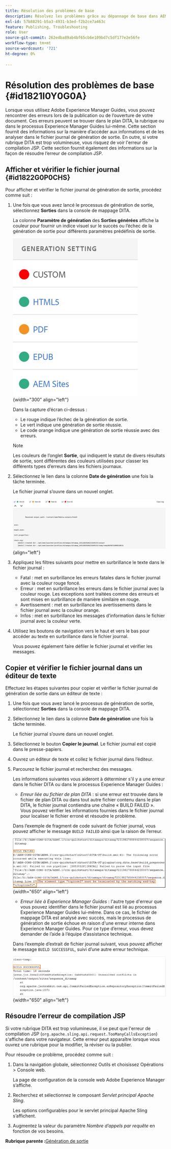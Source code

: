 ```yaml
---
title: Résolution des problèmes de base
description: Résolvez les problèmes grâce au dépannage de base dans AEM Guides. Découvrez comment afficher, copier et vérifier le fichier journal dans un éditeur de texte et résoudre les erreurs de compilation JSP.
exl-id: 57b88291-b5a3-4931-b3ed-f2b2ce7a463c
feature: Publishing, Troubleshooting
role: User
source-git-commit: 262edba89ab4bf65cb6e109bd7c5df177e2e56fe
workflow-type: tm+mt
source-wordcount: '721'
ht-degree: 0%

---
```


# Résolution des problèmes de base {#id1821I0Y0G0A}

Lorsque vous utilisez Adobe Experience Manager Guides, vous pouvez rencontrer des erreurs lors de la publication ou de l’ouverture de votre document. Ces erreurs peuvent se trouver dans le plan DITA, la rubrique ou dans le processus Experience Manager Guides lui-même. Cette section fournit des informations sur la manière d’accéder aux informations et de les analyser dans le fichier journal de génération de sortie. En outre, si votre rubrique DITA est trop volumineuse, vous risquez de voir l&#39;erreur de compilation JSP. Cette section fournit également des informations sur la façon de résoudre l’erreur de compilation JSP.

## Afficher et vérifier le fichier journal {#id1822G0P0CHS}

Pour afficher et vérifier le fichier journal de génération de sortie, procédez comme suit :

1. Une fois que vous avez lancé le processus de génération de sortie, sélectionnez **Sorties** dans la console de mappage DITA.

   La colonne **Paramètre de génération** des **Sorties générées** affiche la couleur pour fournir un indice visuel sur le succès ou l’échec de la génération de sortie pour différents paramètres prédéfinis de sortie.

   ![](images/output-general-settings-new.png){width="300" align="left"}

   Dans la capture d’écran ci-dessus :

   - Le rouge indique l’échec de la génération de sortie.
   - Le vert indique une génération de sortie réussie.
   - Le code orange indique une génération de sortie réussie avec des erreurs.

   >[!NOTE]
   >
   > Les couleurs de l’onglet **Sortie**, qui indiquent le statut de divers résultats de sortie, sont différentes des couleurs utilisées pour classer les différents types d’erreurs dans les fichiers journaux.

1. Sélectionnez le lien dans la colonne **Date de génération** une fois la tâche terminée.

   Le fichier journal s’ouvre dans un nouvel onglet.

   ![](images/log-file-new.png){align="left"}

1. Appliquez les filtres suivants pour mettre en surbrillance le texte dans le fichier journal :
   - Fatal : met en surbrillance les erreurs fatales dans le fichier journal avec la couleur rouge foncé.
   - Erreur : met en surbrillance les erreurs dans le fichier journal avec la couleur rouge. Les exceptions sont traitées comme des erreurs et sont mises en surbrillance de manière similaire en rouge.
   - Avertissement : met en surbrillance les avertissements dans le fichier journal avec la couleur orange.
   - Infos : met en surbrillance les messages d’information dans le fichier journal avec la couleur verte.

1. Utilisez les boutons de navigation vers le haut et vers le bas pour accéder au texte en surbrillance dans le fichier journal.

   Vous pouvez également faire défiler le fichier journal et vérifier les messages.


## Copier et vérifier le fichier journal dans un éditeur de texte

Effectuez les étapes suivantes pour copier et vérifier le fichier journal de génération de sortie dans un éditeur de texte :

1. Une fois que vous avez lancé le processus de génération de sortie, sélectionnez **Sorties** dans la console de mappage DITA.

1. Sélectionnez le lien dans la colonne **Date de génération** une fois la tâche terminée.

   Le fichier journal s’ouvre dans un nouvel onglet.

1. Sélectionnez le bouton **Copier le journal**. Le fichier journal est copié dans le presse-papiers.
1. Ouvrez un éditeur de texte et collez le fichier journal dans l’éditeur.

1. Parcourez le fichier journal et recherchez des messages.

   Les informations suivantes vous aideront à déterminer s&#39;il y a une erreur dans le fichier DITA ou dans le processus Experience Manager Guides :

   - *Erreur liée au fichier de plan DITA* : si une erreur est trouvée dans le fichier de plan DITA ou dans tout autre fichier contenu dans le plan DITA, le fichier journal contiendra une chaîne « BUILD FAILED ». Vous pouvez vérifier les informations fournies dans le fichier journal pour localiser le fichier erroné et résoudre le problème.

   Dans l’exemple de fragment de code suivant de fichier journal, vous pouvez afficher le message `BUILD FAILED` ainsi que la raison de l’erreur.

   ![](images/dita-error-in-log-file.png){width="650" align="left"}

   - *Erreur liée à Experience Manager Guides* : l&#39;autre type d&#39;erreur que vous pouvez identifier dans le fichier journal est lié au processus Experience Manager Guides lui-même. Dans ce cas, le fichier de mappage DITA est analysé avec succès, mais le processus de génération de sortie échoue en raison d&#39;une erreur interne dans Experience Manager Guides. Pour ce type d’erreur, vous devez demander de l’aide à l’équipe d’assistance technique.

   Dans l’exemple d’extrait de fichier journal suivant, vous pouvez afficher le message `BUILD SUCCESSFUL`, suivi d’une autre erreur technique.

   ![](images/process-error-in-log-file.png){width="650" align="left"}


## Résoudre l’erreur de compilation JSP

Si votre rubrique DITA est trop volumineuse, il se peut que l&#39;erreur de compilation JSP \(`org.apache.sling.api.request.TooManyCallsException`\) s&#39;affiche dans votre navigateur. Cette erreur peut apparaître lorsque vous ouvrez une rubrique pour la modifier, la réviser ou la publier.

Pour résoudre ce problème, procédez comme suit :

1. Dans la navigation globale, sélectionnez Outils et choisissez Opérations \> Console web.

   La page de configuration de la console web Adobe Experience Manager s’affiche.

1. Recherchez et sélectionnez le composant *Servlet principal Apache Sling*.

   Les options configurables pour le servlet principal Apache Sling s’affichent.

1. Augmentez la valeur du paramètre *Nombre d’appels par requête* en fonction de vos besoins.


**Rubrique parente :**&#x200B;[ Génération de sortie](generate-output.md)

